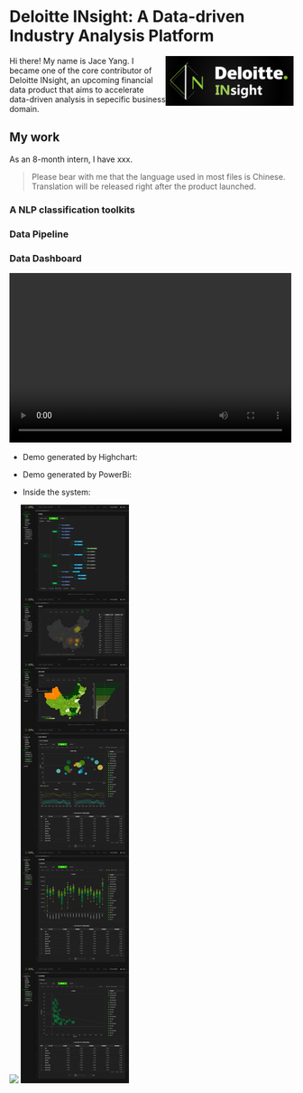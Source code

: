 # Deloitte INsight: A Data-driven Industry Analysis Platform

<img src="./Web-side System/logo.png" align="right"
     alt="Size Limit logo by Anton Lovchikov" width="227.2" height="88">

Hi there! My name is Jace Yang. I became one of the core contributor of Deloitte INsight, an upcoming financial data product that aims to accelerate data-driven analysis in sepecific business domain.

## My work

As an 8-month intern, I have xxx. 

> Please bear with me that the language used in most files is Chinese. Translation will be released right after the product launched.

### A NLP classification toolkits

### Data Pipeline

### Data Dashboard

<video width="500" height="300" controls>
  <source src="./Data Dashboard/Highchart.mov" type="video/mp4">
</video>

- Demo generated by Highchart:  

- Demo generated by PowerBi:  

- Inside the system:

<img src="./Web-side System/Screenshot of system_1.png">
<img src="./Web-side System/Screenshot of system_2.png">